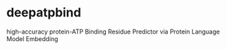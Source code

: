 # deepatpbind
high-accuracy protein-ATP Binding Residue Predictor via Protein Language Model Embedding
